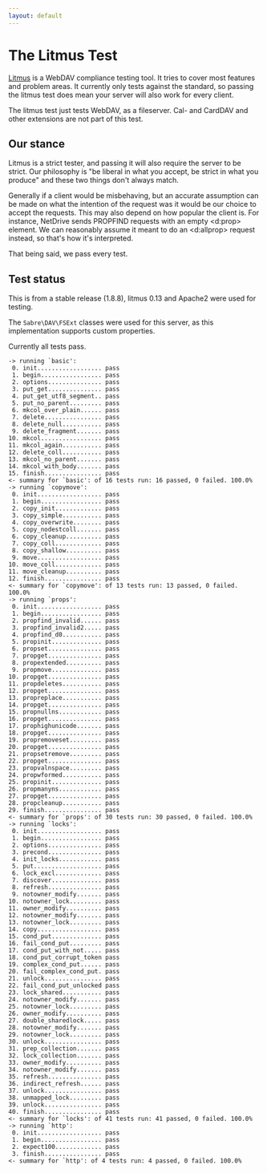 ```yaml
---
layout: default
---
```


The Litmus Test
===============

[Litmus][1] is a WebDAV compliance testing tool. It tries to cover most
features and problem areas. It currently only tests against the standard, so
passing the litmus test does mean your server will also work for every client.

The litmus test just tests WebDAV, as a fileserver. Cal- and CardDAV and other
extensions are not part of this test.

Our stance
----------

Litmus is a strict tester, and passing it will also require the server to be
strict. Our philosophy is "be liberal in what you accept, be strict in what
you produce" and these two things don't always match.

Generally if a client would be misbehaving, but an accurate assumption can be
made on what the intention of the request was it would be our choice to accept
the requests. This may also depend on how popular the client is. For instance,
NetDrive sends PROPFIND requests with an empty <d:prop> element. We can
reasonably assume it meant to do an <d:allprop> request instead, so that's how
it's interpreted.

That being said, we pass every test.

Test status
-----------

This is from a stable release (1.8.8), litmus 0.13 and Apache2 were used for
testing.

The `Sabre\DAV\FSExt` classes were used for this server, as this
implementation supports custom properties.

Currently all tests pass.

    -> running `basic':
     0. init.................. pass
     1. begin................. pass
     2. options............... pass
     3. put_get............... pass
     4. put_get_utf8_segment.. pass
     5. put_no_parent......... pass
     6. mkcol_over_plain...... pass
     7. delete................ pass
     8. delete_null........... pass
     9. delete_fragment....... pass
    10. mkcol................. pass
    11. mkcol_again........... pass
    12. delete_coll........... pass
    13. mkcol_no_parent....... pass
    14. mkcol_with_body....... pass
    15. finish................ pass
    <- summary for `basic': of 16 tests run: 16 passed, 0 failed. 100.0%
    -> running `copymove':
     0. init.................. pass
     1. begin................. pass
     2. copy_init............. pass
     3. copy_simple........... pass
     4. copy_overwrite........ pass
     5. copy_nodestcoll....... pass
     6. copy_cleanup.......... pass
     7. copy_coll............. pass
     8. copy_shallow.......... pass
     9. move.................. pass
    10. move_coll............. pass
    11. move_cleanup.......... pass
    12. finish................ pass
    <- summary for `copymove': of 13 tests run: 13 passed, 0 failed. 100.0%
    -> running `props':
     0. init.................. pass
     1. begin................. pass
     2. propfind_invalid...... pass
     3. propfind_invalid2..... pass
     4. propfind_d0........... pass
     5. propinit.............. pass
     6. propset............... pass
     7. propget............... pass
     8. propextended.......... pass
     9. propmove.............. pass
    10. propget............... pass
    11. propdeletes........... pass
    12. propget............... pass
    13. propreplace........... pass
    14. propget............... pass
    15. propnullns............ pass
    16. propget............... pass
    17. prophighunicode....... pass
    18. propget............... pass
    19. propremoveset......... pass
    20. propget............... pass
    21. propsetremove......... pass
    22. propget............... pass
    23. propvalnspace......... pass
    24. propwformed........... pass
    25. propinit.............. pass
    26. propmanyns............ pass
    27. propget............... pass
    28. propcleanup........... pass
    29. finish................ pass
    <- summary for `props': of 30 tests run: 30 passed, 0 failed. 100.0%
    -> running `locks':
     0. init.................. pass
     1. begin................. pass
     2. options............... pass
     3. precond............... pass
     4. init_locks............ pass
     5. put................... pass
     6. lock_excl............. pass
     7. discover.............. pass
     8. refresh............... pass
     9. notowner_modify....... pass
    10. notowner_lock......... pass
    11. owner_modify.......... pass
    12. notowner_modify....... pass
    13. notowner_lock......... pass
    14. copy.................. pass
    15. cond_put.............. pass
    16. fail_cond_put......... pass
    17. cond_put_with_not..... pass
    18. cond_put_corrupt_token pass
    19. complex_cond_put...... pass
    20. fail_complex_cond_put. pass
    21. unlock................ pass
    22. fail_cond_put_unlocked pass
    23. lock_shared........... pass
    24. notowner_modify....... pass
    25. notowner_lock......... pass
    26. owner_modify.......... pass
    27. double_sharedlock..... pass
    28. notowner_modify....... pass
    29. notowner_lock......... pass
    30. unlock................ pass
    31. prep_collection....... pass
    32. lock_collection....... pass
    33. owner_modify.......... pass
    34. notowner_modify....... pass
    35. refresh............... pass
    36. indirect_refresh...... pass
    37. unlock................ pass
    38. unmapped_lock......... pass
    39. unlock................ pass
    40. finish................ pass
    <- summary for `locks': of 41 tests run: 41 passed, 0 failed. 100.0%
    -> running `http':
     0. init.................. pass
     1. begin................. pass
     2. expect100............. pass
     3. finish................ pass
    <- summary for `http': of 4 tests run: 4 passed, 0 failed. 100.0%

[1]: http://www.webdav.org/neon/litmus/
